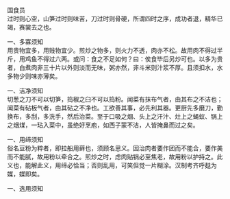 国食员  
过时则心空，山笋过时则味苦，刀过时则骨硬，所谓四时之序，成功者退，精华已竭，赛裳去之也。  

一、多寡须知  
用贵物宜多，用贱物宜少。煎炒之物多，则火力不透，肉亦不松。故用肉不得过半斤，用鸡鱼不得过六两。或问：食之不足如何？曰：俟食毕后另炒可也。以多为贵者，白煮肉非三十片以外则淡而无味，粥亦然，非斗米则汁浆不厚。且须扣水，水多物少则味亦薄矣。  

一、洁净须知  
切葱之刀不可以切笋，捣椒之臼不可以捣粉。闻菜有抹布气者，由其布之不洁也；闻菜有砧板气者，由其砧之不净也。工欲善其事，必先利其器。更厨先多磨刀，勤换布，多刮，多洗手，然后治菜。至于口吸之烟、头上之汗汁、灶上之蝇蚁、锅上之烟煤，一玷入菜中，虽绝好烹庖，如西子蒙不洁，人皆掩鼻而过之矣。  

一、用缔须知  
俗名豆粉为粹者，即拉船用藓也，须顾名思义。因治肉者要作团而不能合，要作美而不能腻，故用粉以牵合之。煎炒之时，虑肉贴锅必至焦老，故用粉以护持之。此义也，能解此义，用缔必恰当；否则乱用，可笑但觉一片糊涂。汉制考齐呼麸为媒，媒即矣。  

一、选用须知